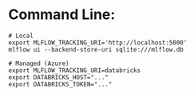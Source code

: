 # Command Line:

    # Local
    export MLFLOW_TRACKING_URI='http://localhost:5000'
    mlflow ui --backend-store-uri sqlite:///mlflow.db
    
    # Managed (Azure)
    export MLFLOW_TRACKING_URI=databricks
    export DATABRICKS_HOST="..."
    export DATABRICKS_TOKEN="..."
